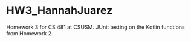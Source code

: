 # HW3_HannahJuarez

Homework 3 for CS 481 at CSUSM. JUnit testing on the Kotlin functions from Homework 2.
